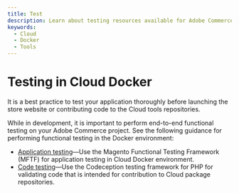 ```yaml
---
title: Test
description: Learn about testing resources available for Adobe Commerce when using the Cloud Docker for Commerce tool.
keywords:
  - Cloud
  - Docker
  - Tools
---
```


# Testing in Cloud Docker

It is a best practice to test your application thoroughly before launching the store website or contributing code to the Cloud tools repositories.

While in development, it is important to perform end-to-end functional testing on your Adobe Commerce project. See the following guidance for performing functional testing in the Docker environment:

- [Application testing](application-testing.md)—Use the Magento Functional Testing Framework (MFTF) for application testing in Cloud Docker environment.
- [Code testing](code-testing.md)—Use the Codeception testing framework for PHP for validating code that is intended for contribution to Cloud package repositories.
